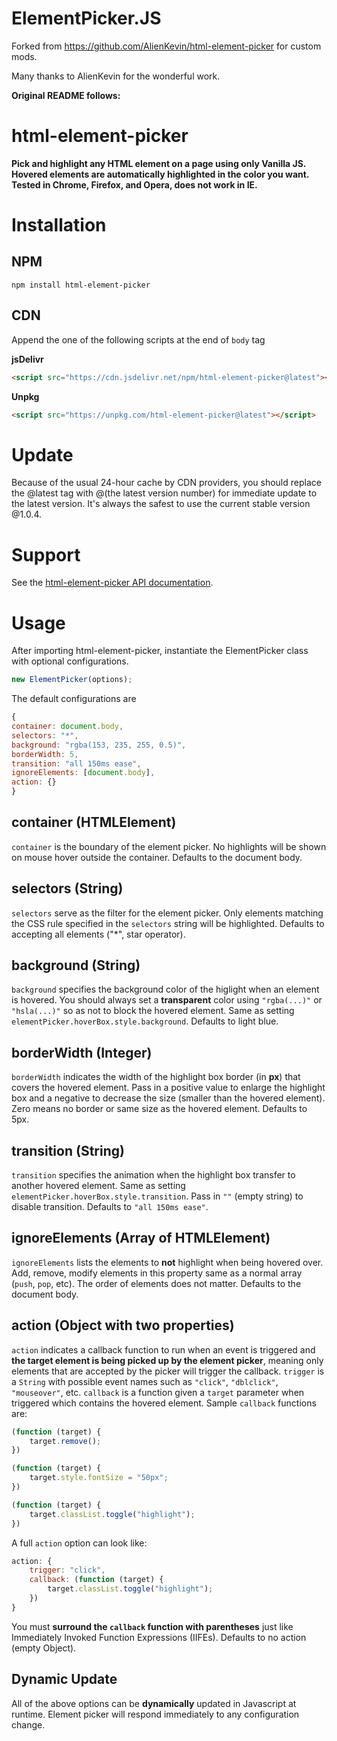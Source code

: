 # ElementPicker.JS

Forked from https://github.com/AlienKevin/html-element-picker for custom mods.



Many thanks to AlienKevin for the wonderful work.

**Original README follows:**

# html-element-picker
**Pick and highlight any HTML element on a page using only Vanilla JS. Hovered elements are automatically highlighted in the color you want. Tested in Chrome, Firefox, and Opera, does not work in IE.**

# Installation
## NPM
`npm install html-element-picker`

## CDN
Append the one of the following scripts at the end of `body` tag

**jsDelivr**

```html
<script src="https://cdn.jsdelivr.net/npm/html-element-picker@latest"></script>
```
**Unpkg**
```html
<script src="https://unpkg.com/html-element-picker@latest"></script>
```

# Update
Because of the usual 24-hour cache by CDN providers, you should replace the @latest tag with @(the latest version number) for immediate update to the latest version. It's always the safest to use the current stable version @1.0.4.

# Support
See the [html-element-picker API documentation](https://alienkevin.github.io/html-element-picker/docs/index.html).

# Usage
After importing html-element-picker, instantiate the ElementPicker class with optional configurations.
```js
new ElementPicker(options);
```
The default configurations are
```js
{
container: document.body,
selectors: "*",
background: "rgba(153, 235, 255, 0.5)",
borderWidth: 5,
transition: "all 150ms ease",
ignoreElements: [document.body],
action: {}
}
```
## container (HTMLElement)
`container` is the boundary of the element picker. No highlights will be shown on mouse hover outside the container. Defaults to the document body.
## selectors (String)
`selectors` serve as the filter for the element picker. Only elements matching the CSS rule specified in the `selectors` string will be highlighted. Defaults to accepting all elements ("*", star operator).
## background (String)
`background` specifies the background color of the higlight when an element is hovered. You should always set a **transparent** color using `"rgba(...)"` or `"hsla(...)"` so as not to block the hovered element. Same as setting `elementPicker.hoverBox.style.background`. Defaults to light blue.
## borderWidth (Integer)
`borderWidth` indicates the width of the highlight box border (in **px**) that covers the hovered element. Pass in a positive value to enlarge the highlight box and a negative to decrease the size (smaller than the hovered element). Zero means no border or same size as the hovered element. Defaults to 5px.
## transition (String)
`transition` specifies the animation when the highlight box transfer to another hovered element. Same as setting `elementPicker.hoverBox.style.transition`. Pass in `""` (empty string) to disable transition. Defaults to `"all 150ms ease"`.
## ignoreElements (Array of HTMLElement)
`ignoreElements` lists the elements to **not** highlight when being hovered over. Add, remove, modify elements in this property same as a normal array (`push`, `pop`, etc). The order of elements does not matter. Defaults to the document body.
## action (Object with two properties)
`action` indicates a callback function to run when an event is triggered and **the target element is being picked up by the element picker**, meaning only elements that are accepted by the picker will trigger the callback. `trigger` is a `String` with possible event names such as `"click"`, `"dblclick"`, `"mouseover"`, etc. `callback` is a function given a `target` parameter when triggered which contains the hovered element. Sample `callback` functions are:
```js
(function (target) {
    target.remove();
})
```
```js
(function (target) {
    target.style.fontSize = "50px"; 
})
```
```js
(function (target) {
    target.classList.toggle("highlight");
})
```
A full `action` option can look like:
```js
action: {
    trigger: "click",
    callback: (function (target) {
        target.classList.toggle("highlight");
    })
}
```
You must **surround the `callback` function with parentheses** just like Immediately Invoked Function Expressions (IIFEs). Defaults to no action (empty Object).

## Dynamic Update
All of the above options can be **dynamically** updated in Javascript at runtime. Element picker will respond immediately to any configuration change.